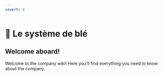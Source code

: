 ```yaml
---
coverY: 0
---
```


# 🌾 Le système de blé

## Welcome aboard!

Welcome to the company wiki! Here you'll find everything you need to know about the company.
